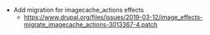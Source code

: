 * Add migration for imagecache_actions effects
  * https://www.drupal.org/files/issues/2019-03-12/image_effects-migrate_imagecache_actions-3013367-4.patch
